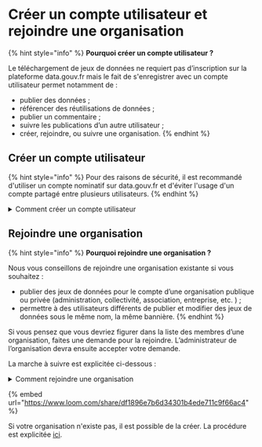# Créer un compte utilisateur et rejoindre une organisation

{% hint style="info" %}
**Pourquoi créer un compte utilisateur ?**&#x20;

Le téléchargement de jeux de données ne requiert pas d’inscription sur la plateforme data.gouv.fr mais le fait de s'enregistrer avec un compte utilisateur permet notamment de :&#x20;

* publier des données ;
* référencer des réutilisations de données ;
* publier un commentaire ;
* suivre les publications d’un autre utilisateur ;
* créer, rejoindre, ou suivre une organisation.
{% endhint %}

## Créer un compte utilisateur <a href="#comment-sinscrire" id="comment-sinscrire"></a>

{% hint style="info" %}
Pour des raisons de sécurité, il est recommandé d'utiliser un compte nominatif sur data.gouv.fr et d'éviter l'usage d'un compte partagé entre plusieurs utilisateurs.
{% endhint %}

<details>

<summary>Comment créer un compte utilisateur </summary>

1. Rendez-vous sur : [data.gouv.fr/fr/register](https://www.data.gouv.fr/fr/register) ;
2. Saisissez vos **Prénom**, **Nom** et **Adresse e-mail** ;
3. Saisissez votre **Mot de passe** et confirmez-le ;
4. Acceptez les [conditions générales d’utilisation du service](https://www.data.gouv.fr/fr/terms/) ;
5. Cliquez sur le bouton **"S'enregister"** ;
6. Un message va alors apparaître à l’écran, vous demandant de confirmer votre adresse e-mail.

Une fois le formulaire d’inscription validé, rendez-vous dans la boîte de réception associée à l’adresse e-mail que vous avez saisie, puis :

7. Ouvrez l’e-mail qui vous a été envoyé par `no-reply@data.gouv.fr` et cliquez sur le bouton "**Confirmer maintenant"** qu’il contient.
8. L’e-mail vous redirige vers la [page d’accueil du site data.gouv.fr](https://www.data.gouv.fr/fr/) où vous avez désormais accès à votre compte utilisateur.

</details>

## Rejoindre une organisation <a href="#creer-un-compte-utilisateur" id="creer-un-compte-utilisateur"></a>

{% hint style="info" %}
**Pourquoi rejoindre une organisation ?**&#x20;

Nous vous conseillons de rejoindre une organisation existante si vous souhaitez :

* publier des jeux de données pour le compte d’une organisation publique ou privée (administration, collectivité, association, entreprise, etc. ) ;
* permettre à des utilisateurs différents de publier et modifier des jeux de données sous le même nom, la même bannière.
{% endhint %}

Si vous pensez que vous devriez figurer dans la liste des membres d’une organisation, faites une demande pour la rejoindre. L’administrateur de l’organisation devra ensuite accepter votre demande.

La marche à suivre est explicitée ci-dessous :&#x20;

<details>

<summary>Comment rejoindre une organisation </summary>

1. Rendez-vous sur la page organisation ;
2. Rendez-vous sur l'onglet information ;
3. Cliquez sur "Demander à rejoindre l'organisation en tant que producteur" ;

</details>

{% embed url="https://www.loom.com/share/df1896e7b6d34301b4ede711c9f66ac4" %}

Si votre organisation n'existe pas, il est possible de la créer. La procédure est explicitée [ici](organisation/).&#x20;
